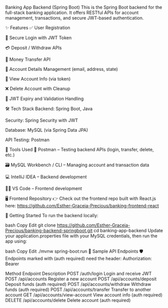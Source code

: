 Banking App Backend (Spring Boot)
This is the Spring Boot backend for the full-stack banking application. It offers RESTful APIs for account management, transactions, and secure JWT-based authentication.

✨ Features
✅ User Registration

🔑 Secure Login with JWT Token

💳 Deposit / Withdraw APIs

💸 Money Transfer API

👤 Account Details Management (email, address, state)

🧾 View Account Info (via token)

❌ Delete Account with Cleanup

📜 JWT Expiry and Validation Handling

🛠️ Tech Stack
Backend: Spring Boot, Java

Security: Spring Security with JWT

Database: MySQL (via Spring Data JPA)

API Testing: Postman

🧰 Tools Used
🧪 Postman – Testing backend APIs (login, transfer, delete, etc.)

🗃️ MySQL Workbench / CLI – Managing account and transaction data

💻 IntelliJ IDEA – Backend development

🧑‍💻 VS Code – Frontend development

🖥️ Frontend Repository
👉 Check out the frontend repo built with React.js here:
https://github.com/Esther-Graceia-Precious/banking-frontend-react

🚀 Getting Started
To run the backend locally:

bash
Copy
Edit
git clone https://github.com/Esther-Graceia-Precious/banking-backend-springboot.git
cd banking-app-backend
Update your application.properties file with your MySQL credentials, then run the app using:

bash
Copy
Edit
./mvnw spring-boot:run
🔗 Sample API Endpoints
🛡️ Endpoints marked with (auth required) need the header:
Authorization: Bearer <JWT token>

Method	Endpoint	Description
POST	/auth/login	Login and receive JWT
POST	/api/accounts	Register a new account
POST	/api/accounts/deposit	Deposit funds (auth required)
POST	/api/accounts/withdraw	Withdraw funds (auth required)
POST	/api/accounts/transfer	Transfer to another account
GET	/api/accounts/view-account	View account info (auth required)
DELETE	/api/accounts/delete	Delete account (auth required)
